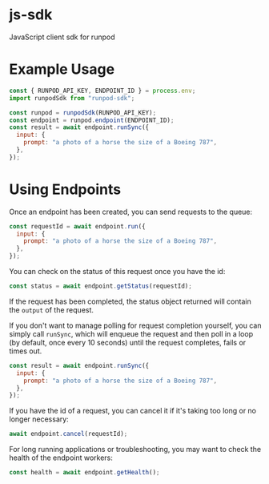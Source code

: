 # js-sdk

JavaScript client sdk for runpod

# Example Usage

```js
const { RUNPOD_API_KEY, ENDPOINT_ID } = process.env;
import runpodSdk from "runpod-sdk";

const runpod = runpodSdk(RUNPOD_API_KEY);
const endpoint = runpod.endpoint(ENDPOINT_ID);
const result = await endpoint.runSync({
  input: {
    prompt: "a photo of a horse the size of a Boeing 787",
  },
});
```

# Using Endpoints

Once an endpoint has been created, you can send requests to the queue:

```js
const requestId = await endpoint.run({
  input: {
    prompt: "a photo of a horse the size of a Boeing 787",
  },
});
```

You can check on the status of this request once you have the id:

```js
const status = await endpoint.getStatus(requestId);
```

If the request has been completed, the status object returned will contain the `output` of the request.

If you don't want to manage polling for request completion yourself, you can simply call `runSync`, which will enqueue the request and then poll in a loop (by default, once every 10 seconds) until the request completes, fails or times out.

```js
const result = await endpoint.runSync({
  input: {
    prompt: "a photo of a horse the size of a Boeing 787",
  },
});
```

If you have the id of a request, you can cancel it if it's taking too long or no longer necessary:

```js
await endpoint.cancel(requestId);
```

For long running applications or troubleshooting, you may want to check the health of the endpoint workers:

```js
const health = await endpoint.getHealth();
```
